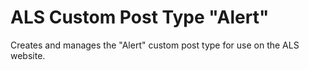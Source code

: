 # ALS Custom Post Type "Alert"

Creates and manages the "Alert" custom post type for use on the ALS website.